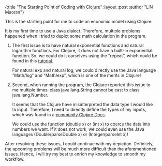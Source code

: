 {:title  "The Starting Point of Coding with Clojure"
 :layout :post
 :author "LIN Maoran"}

This is the starting point for me to code an economic model using Clojure.

It is my first time to use a Java dialect. Therefore, multiple problems happened when I tried to depict some math calculation in the program.

1. The first issue is to have natural exponential functions and natural logarithm functions. For Clojure, it does not have a built-in exponential function. So, we could do it ourselves using the “repeat”, which could be found in this [tutorial](http://kimh.github.io/clojure-by-example/#about).

    For natural exp and natural log, we could directly use the Java language “Math/log” and “Math/exp”, which is one of the merits in Clojure!

2. Second, when running the program, the Clojure reported this issue to me multiple times: class java.lang.String cannot be cast to class java.lang.Number.

    It seems that the Clojure have misinterpreted the data type I would like to input. Therefore, I need to directly define the types of my inputs, which was found in a [community Clojure Docs](https://clojuredocs.org/clojure.core/double).
    
    We could use the function (double x) or (int x) to coerce the data into numbers we want. If it does not work, we could even use the Java languages (Double/parseDouble x) or (Integer/parseInt x)!

After resolving these issues, I could continue with my depiction. Definitely, the upcoming problems will be much more difficult than the aforementioned issues. Hence, I will try my best to enrich my knowledge to smooth my workflow.